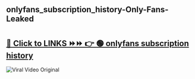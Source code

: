 
 ## onlyfans_subscription_history-Only-Fans-Leaked

# <h2><a href="https://clipsfans.com/onlyfans_subscription_history&ref=git">🔗 Click to LINKS ⏩⏩ 👉 🟢 onlyfans subscription history </a></h2>

<a href="https://clipsfans.com/onlyfans_subscription_history&ref=git" rel="nofollow" data-target="animated-image.originalLink"><img src="https://i.ibb.co.com/xMMVF88/686577567.gif" alt="Viral Video Original" style="max-width: 100%; display: inline-block;" data-target="animated-image.originalImage"></a>
